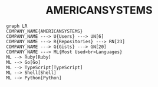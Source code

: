 <h1 align="center">AMERICANSYSTEMS</h1>

```mermaid
graph LR
COMPANY_NAME{AMERICANSYSTEMS}
COMPANY_NAME ---> U{Users} ---> UN[6]
COMPANY_NAME ---> R{Repositories} ---> RN[23]
COMPANY_NAME ---> G{Gists} ---> GN[20]
COMPANY_NAME ---> ML{Most Used<br>Languages}
ML --> Ruby[Ruby]
ML --> Go[Go]
ML --> TypeScript[TypeScript]
ML --> Shell[Shell]
ML --> Python[Python]
```
